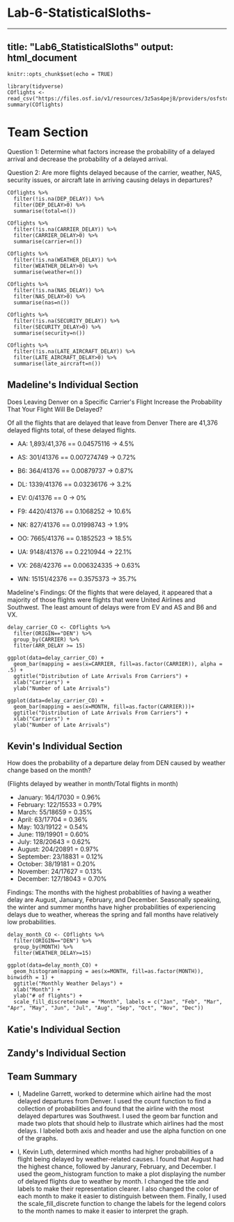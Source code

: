 # Lab-6-StatisticalSloths-
---
title: "Lab6_StatisticalSloths"
output: html_document
---

```{r setup, include=FALSE}
knitr::opts_chunk$set(echo = TRUE)
```

```{r}
library(tidyverse)
COflights <- read_csv("https://files.osf.io/v1/resources/3z5as4pej8/providers/osfstorage/5a8ca28f57103100104584db")
summary(COflights)
```
# Team Section 
Question 1: Determine what factors increase the probability of a delayed arrival and decrease the probability of a delayed arrival.





Question 2: Are more flights delayed because of the carrier, weather, NAS, security issues, or aircraft late in arriving causing delays in departures?

```{r}
COflights %>%
  filter(!is.na(DEP_DELAY)) %>%
  filter(DEP_DELAY>0) %>%
  summarise(total=n())

COflights %>%
  filter(!is.na(CARRIER_DELAY)) %>%
  filter(CARRIER_DELAY>0) %>%
  summarise(carrier=n())

COflights %>%
  filter(!is.na(WEATHER_DELAY)) %>%
  filter(WEATHER_DELAY>0) %>%
  summarise(weather=n())

COflights %>%
  filter(!is.na(NAS_DELAY)) %>%
  filter(NAS_DELAY>0) %>%
  summarise(nas=n())

COflights %>%
  filter(!is.na(SECURITY_DELAY)) %>%
  filter(SECURITY_DELAY>0) %>%
  summarise(security=n())

COflights %>%
  filter(!is.na(LATE_AIRCRAFT_DELAY)) %>%
  filter(LATE_AIRCRAFT_DELAY>0) %>%
  summarise(late_aircraft=n())
```

## Madeline's Individual Section 
Does Leaving Denver on a Specific Carrier's Flight Increase the Probability That Your Flight Will Be Delayed?

Of all the flights that are delayed that leave from Denver
There are 41,376 delayed flights total, of these delayed flights.
* AA: 1,893/41,376 == 0.04575116 -> 4.5%

* AS: 301/41376 == 0.007274749 -> 0.72%

* B6: 364/41376 == 0.00879737 -> 0.87%

* DL: 1339/41376 == 0.03236176 -> 3.2%

* EV: 0/41376 == 0 -> 0%

* F9: 4420/41376 == 0.1068252 -> 10.6%

* NK: 827/41376 == 0.01998743 -> 1.9%

* OO: 7665/41376 == 0.1852523 -> 18.5%

* UA: 9148/41376 == 0.2210944 -> 22.1% 

* VX: 268/42376 ==  0.006324335 -> 0.63%

* WN: 15151/42376 == 0.3575373 -> 35.7%

Madeline's Findings: Of the flights that were delayed, it appeared that a majority of those flights were flights that were United Airlines and Southwest. The least amount of delays were from EV and AS and B6 and VX.  

```{r}
delay_carrier_CO <- COflights %>%
  filter(ORIGIN=="DEN") %>%
  group_by(CARRIER) %>%
  filter(ARR_DELAY >= 15)

ggplot(data=delay_carrier_CO) + 
  geom_bar(mapping = aes(x=CARRIER, fill=as.factor(CARRIER)), alpha = .5) +
  ggtitle("Distribution of Late Arrivals From Carriers") + 
  xlab("Carriers") + 
  ylab("Number of Late Arrivals")

ggplot(data=delay_carrier_CO) + 
  geom_bar(mapping = aes(x=MONTH, fill=as.factor(CARRIER)))+
  ggtitle("Distribution of Late Arrivals From Carriers") + 
  xlab("Carriers") + 
  ylab("Number of Late Arrivals")
```

## Kevin's Individual Section
How does the probability of a departure delay from DEN caused by weather change based on the month?

(Flights delayed by weather in month/Total flights in month)
* January: 164/17030 = 0.96%
* February: 122/15533 = 0.79%
* March: 55/18659 = 0.35%
* April: 63/17704 = 0.36%
* May: 103/19122 = 0.54%
* June: 119/19901 = 0.60%
* July: 128/20643 = 0.62%
* August: 204/20891 = 0.97%
* September: 23/18831 = 0.12%
* October: 38/19181 = 0.20%
* November: 24/17627 = 0.13%
* December: 127/18043 = 0.70%

Findings: The months with the highest probablities of having a weather delay are August, January, February, and December. Seasonally speaking, the winter and summer months have higher probabilities of experiencing delays due to weather, whereas the spring and fall months have relatively low probabilities.

```{r}
delay_month_CO <- COflights %>%
  filter(ORIGIN=="DEN") %>%
  group_by(MONTH) %>%
  filter(WEATHER_DELAY>=15)

ggplot(data=delay_month_CO) + 
  geom_histogram(mapping = aes(x=MONTH, fill=as.factor(MONTH)), binwidth = 1) + 
  ggtitle("Monthly Weather Delays") + 
  xlab("Month") + 
  ylab("# of flights") + 
  scale_fill_discrete(name = "Month", labels = c("Jan", "Feb", "Mar", "Apr", "May", "Jun", "Jul", "Aug", "Sep", "Oct", "Nov", "Dec"))
```

## Katie's Individual Section


## Zandy's Individual Section


## Team Summary 
* I, Madeline Garrett, worked to determine which airline had the most delayed departures from Denver. I used the count function to find a collection of probabilities and found that the airline with the most delayed departures was Southwest. I used the geom bar function and made two plots that should help to illustrate which airlines had the most delays. I labeled both axis and header and use the alpha function on one of the graphs.

* I, Kevin Luth, determined which months had higher probabilities of a flight being delayed by weather-related causes. I found that August had the highest chance, followed by Janurary, February, and December. I used the geom_histogram function to make a plot displaying the number of delayed flights due to weather by month. I changed the title and labels to make their representation clearer. I also changed the color of each month to make it easier to distinguish between them. Finally, I used the scale_fill_discrete function to change the labels for the legend colors to the month names to make it easier to interpret the graph.
